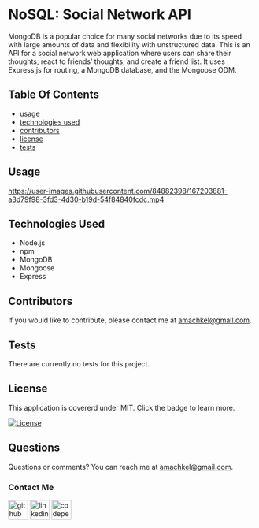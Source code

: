 # NoSQL: Social Network API
MongoDB is a popular choice for many social networks due to its speed with large amounts of data and flexibility with unstructured data. This is an API for a social network web application where users can share their thoughts, react to friends’ thoughts, and create a friend list. It uses Express.js for routing, a MongoDB database, and the Mongoose ODM.

## Table Of Contents 
 - [usage](#usage)
 - [technologies used](#technologies-used)
 - [contributors](#contributors)
 - [license](#license)
 - [tests](#tests)

 ## Usage

https://user-images.githubusercontent.com/84882398/167203881-a3d79f98-3fd3-4d30-b19d-54f84840fcdc.mp4



## Technologies Used

* Node.js
* npm
* MongoDB
* Mongoose
* Express

## Contributors
 If you would like to contribute, please contact me at amachkel@gmail.com.

## Tests 
 There are currently no tests for this project.

## License
 This application is covererd under MIT. Click the badge to learn more. 

 [![License](https://img.shields.io/badge/License-MIT-yellow.svg)](https://opensource.org/licenses/MIT)
## Questions
 Questions or comments? You can reach me at amachkel@gmail.com.
 
 ### Contact Me
 [<img src='https://cdn.jsdelivr.net/npm/simple-icons@3.0.1/icons/github.svg' alt='github' height='40'>](https://github.com/amachkel)  [<img src='https://cdn.jsdelivr.net/npm/simple-icons@3.0.1/icons/linkedin.svg' alt='linkedin' height='40'>](https://www.linkedin.com/in/alex-harkins/)  [<img src='https://cdn.jsdelivr.net/npm/simple-icons@3.0.1/icons/codepen.svg' alt='codepen' height='40'>](https://codepen.io/amachkel)  
